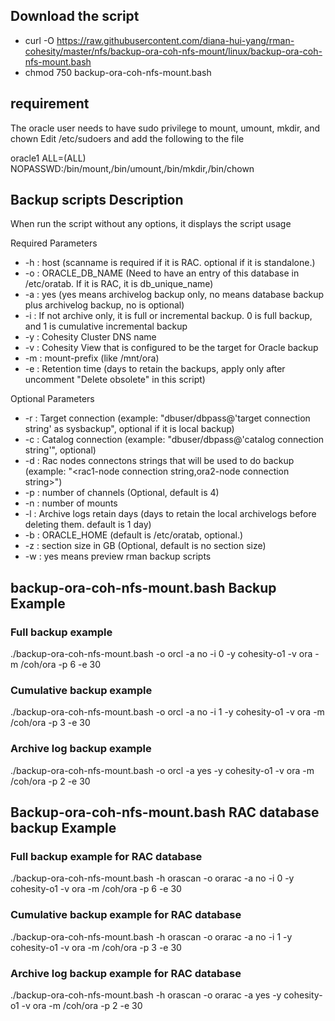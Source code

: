 ## Download the script

- curl -O https://raw.githubusercontent.com/diana-hui-yang/rman-cohesity/master/nfs/backup-ora-coh-nfs-mount/linux/backup-ora-coh-nfs-mount.bash
- chmod 750 backup-ora-coh-nfs-mount.bash

## requirement
The oracle user needs to have sudo privilege to  mount, umount, mkdir, and chown 
Edit /etc/sudoers and add the following to the file

oracle1 ALL=(ALL) NOPASSWD:/bin/mount,/bin/umount,/bin/mkdir,/bin/chown

## Backup scripts Description
When run the script without any options, it displays the script usage

 Required Parameters
- -h : host (scanname is required if it is RAC. optional if it is standalone.)
- -o : ORACLE_DB_NAME (Need to have an entry of this database in /etc/oratab. If it is RAC, it is db_unique_name)
- -a : yes (yes means archivelog backup only, no means database backup plus archivelog backup, no is optional)
- -i : If not archive only, it is full or incremental backup. 0 is full backup, and 1 is cumulative incremental backup
- -y : Cohesity Cluster DNS name
- -v : Cohesity View that is configured to be the target for Oracle backup
- -m : mount-prefix (like /mnt/ora)
- -e : Retention time (days to retain the backups, apply only after uncomment "Delete obsolete" in this script)

 Optional Parameters
- -r : Target connection (example: "dbuser/dbpass@'target connection string' as sysbackup", optional if it is local backup)
- -c : Catalog connection (example: "dbuser/dbpass@'catalog connection string'", optional)
- -d : Rac nodes connectons strings that will be used to do backup (example: "<rac1-node connection string,ora2-node connection string>")
- -p : number of channels (Optional, default is 4)
- -n : number of mounts
- -l : Archive logs retain days (days to retain the local archivelogs before deleting them. default is 1 day)
- -b : ORACLE_HOME (default is /etc/oratab, optional.)
- -z : section size in GB (Optional, default is no section size)
- -w : yes means preview rman backup scripts

## backup-ora-coh-nfs-mount.bash Backup Example
### Full backup example
./backup-ora-coh-nfs-mount.bash -o orcl -a no -i 0 -y cohesity-o1 -v ora -m /coh/ora -p 6 -e 30
### Cumulative backup example
./backup-ora-coh-nfs-mount.bash -o orcl -a no -i 1 -y cohesity-o1 -v ora -m /coh/ora -p 3 -e 30
### Archive log backup example
./backup-ora-coh-nfs-mount.bash -o orcl -a yes -y cohesity-o1 -v ora -m /coh/ora -p 2 -e 30

## Backup-ora-coh-nfs-mount.bash RAC database backup Example
### Full backup example for RAC database
./backup-ora-coh-nfs-mount.bash -h orascan -o orarac -a no -i 0 -y cohesity-o1 -v ora -m /coh/ora -p 6 -e 30
### Cumulative backup example for RAC database
./backup-ora-coh-nfs-mount.bash  -h orascan -o orarac -a no -i 1 -y cohesity-o1 -v ora -m /coh/ora -p 3 -e 30
### Archive log backup example for RAC database
./backup-ora-coh-nfs-mount.bash  -h orascan -o orarac -a yes -y cohesity-o1 -v ora -m /coh/ora -p 2 -e 30


